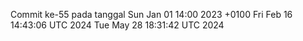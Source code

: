 Commit ke-55 pada tanggal Sun Jan 01 14:00 2023 +0100
Fri Feb 16 14:43:06 UTC 2024
Tue May 28 18:31:42 UTC 2024
